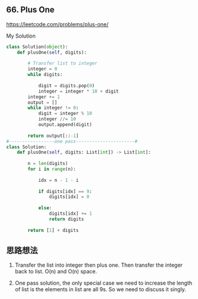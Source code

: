 ## 66. Plus One

https://leetcode.com/problems/plus-one/

My Solution

```python
class Solution(object):
    def plusOne(self, digits):
        
        # Transfer list to integer
        integer = 0
        while digits:
            
            digit = digits.pop(0)
            integer = integer * 10 + digit
        integer += 1
        output = []
        while integer != 0:
            digit = integer % 10
            integer //= 10
            output.append(digit)
        
        return output[::-1]
#-----------------one pass----------------------#
class Solution:
    def plusOne(self, digits: List[int]) -> List[int]:
        
        n = len(digits)
        for i in range(n):
            
            idx = n - 1 - i
            
            if digits[idx] == 9:
                digits[idx] = 0
            
            else:
                digits[idx] += 1
                return digits
            
        return [1] + digits

```

## 思路想法

1. Transfer the list into integer then plus one. Then transfer the integer back to list. O(n) and O(n) space.

2. One pass solution, the only special case we need to increase the length of list is the elements in list are all 9s. So we need to discuss 
it singly.
